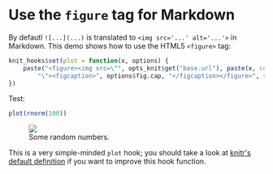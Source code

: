 # Use the `figure` tag for Markdown

By defautl `![...](...)` is translated to `<img src='...' alt='...'>` in Markdown. This demo shows how to use the HTML5 `<figure>` tag:


```r
knit_hooks$set(plot = function(x, options) {
    paste("<figure><img src=\"", opts_knit$get("base.url"), paste(x, collapse = "."), 
        "\"><figcaption>", options$fig.cap, "</figcaption></figure>", sep = "")
})
```


Test:


```r
plot(rnorm(100))
```

<figure><img src="http://animation.r-forge.r-project.org/knitr-ex/figure/063-html5-figure-test-plot.png"><figcaption>Some random numbers.</figcaption></figure>


This is a very simple-minded `plot` hook; you should take a look at [knitr's default definition](https://github.com/yihui/knitr/blob/master/R/hooks-md.R) if you want to improve this hook function.
